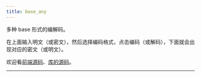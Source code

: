 ```yaml
---
title: base_any
---
```


多种 base 形式的编解码。

在上面输入明文（或密文），然后选择编码格式，点击编码（或解码），下面就会出现对应的密文（或明文）。

欢迎看[前端源码](https://gitee.com/Zeng_YL/base_any_web)、[库的源码](https://gitee.com/Zeng_YL/base_any)。

----

<ClientOnly>
  <div :ref="mounted" />
</ClientOnly>

<script setup>
  import init, { run } from '../assets/baseany/base_any_web.js'
  const mounted = el => {
    init().then(() => run(el))
  }
</script>